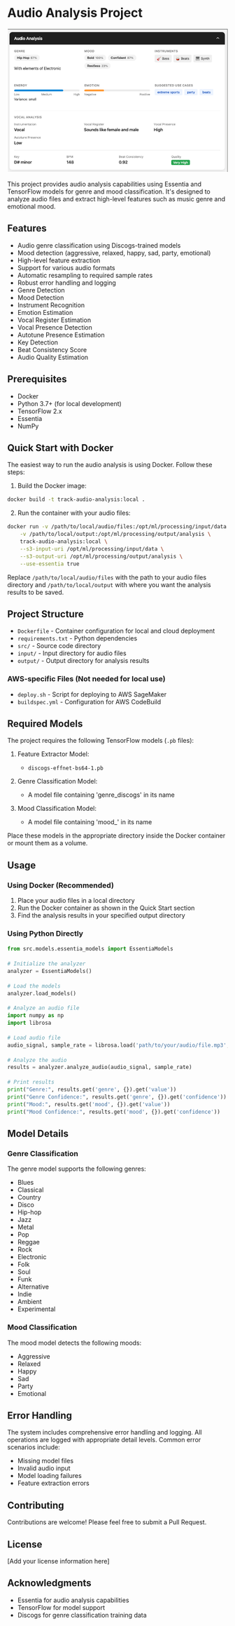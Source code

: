 # Audio Analysis Project

![Audio Analysis Project](thumbnail.png)

This project provides audio analysis capabilities using Essentia and TensorFlow models for genre and mood classification. It's designed to analyze audio files and extract high-level features such as music genre and emotional mood.

## Features

- Audio genre classification using Discogs-trained models
- Mood detection (aggressive, relaxed, happy, sad, party, emotional)
- High-level feature extraction
- Support for various audio formats
- Automatic resampling to required sample rates
- Robust error handling and logging
- Genre Detection
- Mood Detection
- Instrument Recognition
- Emotion Estimation
- Vocal Register Estimation
- Vocal Presence Detection
- Autotune Presence Estimation
- Key Detection
- Beat Consistency Score
- Audio Quality Estimation

## Prerequisites

- Docker
- Python 3.7+ (for local development)
- TensorFlow 2.x
- Essentia
- NumPy

## Quick Start with Docker

The easiest way to run the audio analysis is using Docker. Follow these steps:

1. Build the Docker image:
```bash
docker build -t track-audio-analysis:local .
```

2. Run the container with your audio files:
```bash
docker run -v /path/to/local/audio/files:/opt/ml/processing/input/data \
    -v /path/to/local/output:/opt/ml/processing/output/analysis \
    track-audio-analysis:local \
    --s3-input-uri /opt/ml/processing/input/data \
    --s3-output-uri /opt/ml/processing/output/analysis \
    --use-essentia true
```

Replace `/path/to/local/audio/files` with the path to your audio files directory and `/path/to/local/output` with where you want the analysis results to be saved.

## Project Structure

- `Dockerfile` - Container configuration for local and cloud deployment
- `requirements.txt` - Python dependencies
- `src/` - Source code directory
- `input/` - Input directory for audio files
- `output/` - Output directory for analysis results

### AWS-specific Files (Not needed for local use)
- `deploy.sh` - Script for deploying to AWS SageMaker
- `buildspec.yml` - Configuration for AWS CodeBuild

## Required Models

The project requires the following TensorFlow models (`.pb` files):

1. Feature Extractor Model:
   - `discogs-effnet-bs64-1.pb`

2. Genre Classification Model:
   - A model file containing 'genre_discogs' in its name

3. Mood Classification Model:
   - A model file containing 'mood_' in its name

Place these models in the appropriate directory inside the Docker container or mount them as a volume.

## Usage

### Using Docker (Recommended)

1. Place your audio files in a local directory
2. Run the Docker container as shown in the Quick Start section
3. Find the analysis results in your specified output directory

### Using Python Directly

```python
from src.models.essentia_models import EssentiaModels

# Initialize the analyzer
analyzer = EssentiaModels()

# Load the models
analyzer.load_models()

# Analyze an audio file
import numpy as np
import librosa

# Load audio file
audio_signal, sample_rate = librosa.load('path/to/your/audio/file.mp3', sr=None)

# Analyze the audio
results = analyzer.analyze_audio(audio_signal, sample_rate)

# Print results
print("Genre:", results.get('genre', {}).get('value'))
print("Genre Confidence:", results.get('genre', {}).get('confidence'))
print("Mood:", results.get('mood', {}).get('value'))
print("Mood Confidence:", results.get('mood', {}).get('confidence'))
```

## Model Details

### Genre Classification
The genre model supports the following genres:
- Blues
- Classical
- Country
- Disco
- Hip-hop
- Jazz
- Metal
- Pop
- Reggae
- Rock
- Electronic
- Folk
- Soul
- Funk
- Alternative
- Indie
- Ambient
- Experimental

### Mood Classification
The mood model detects the following moods:
- Aggressive
- Relaxed
- Happy
- Sad
- Party
- Emotional

## Error Handling

The system includes comprehensive error handling and logging. All operations are logged with appropriate detail levels. Common error scenarios include:

- Missing model files
- Invalid audio input
- Model loading failures
- Feature extraction errors

## Contributing

Contributions are welcome! Please feel free to submit a Pull Request.

## License

[Add your license information here]

## Acknowledgments

- Essentia for audio analysis capabilities
- TensorFlow for model support
- Discogs for genre classification training data 